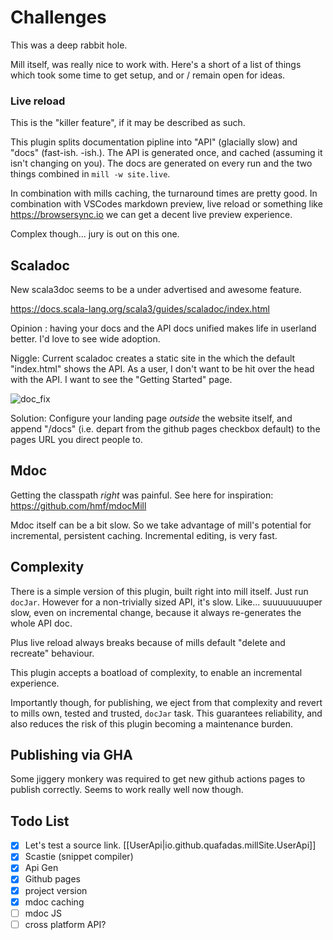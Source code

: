 # Challenges

This was a deep rabbit hole.

Mill itself, was really nice to work with. Here's a short of a list of things which took some time to get setup, and or / remain open for ideas.

### Live reload

This is the "killer feature", if it may be described as such.

This plugin splits documentation pipline into "API" (glacially slow) and "docs" (fast-ish. -ish.). The API is generated once, and cached (assuming it isn't changing on you). The docs are generated on every run and the two things combined in `mill -w site.live`.

In combination with mills caching, the turnaround times are pretty good. In combination with VSCodes markdown preview, live reload or something like https://browsersync.io we can get a decent live preview experience.

Complex though... jury is out on this one.

## Scaladoc

New scala3doc seems to be a under advertised and awesome feature.

https://docs.scala-lang.org/scala3/guides/scaladoc/index.html

Opinion : having your docs and the API docs unified makes life in userland better. I'd love to see wide adoption.

Niggle: Current scaladoc creates a static site in the which the default "index.html" shows the API. As a user, I don't want to be hit over the head with the API. I want to see the "Getting Started" page.

![doc_fix](../images/fix_link.png)

Solution: Configure your landing page _outside_ the website itself, and append "/docs" (i.e. depart from the github pages checkbox default) to the pages URL you direct people to.

## Mdoc

Getting the classpath _right_ was painful. See here for inspiration:
https://github.com/hmf/mdocMill

Mdoc itself can be a bit slow. So we take advantage of mill's potential for incremental, persistent caching. Incremental editing, is very fast.

## Complexity

There is a simple version of this plugin, built right into mill itself. Just run `docJar`. However for a non-trivially sized API, it's slow. Like... suuuuuuuuper slow, even on incremental change, because it always re-generates the whole API doc.

Plus live reload always breaks because of mills default "delete and recreate" behaviour.

This plugin accepts a boatload of complexity, to enable an incremental experience.

Importantly though, for publishing, we eject from that complexity and revert to mills own, tested and trusted, `docJar` task. This guarantees reliability, and also reduces the risk of this plugin becoming a maintenance burden.

## Publishing via GHA

Some jiggery monkery was required to get new github actions pages to publish correctly. Seems to work really well now though.

## Todo List

- [x] Let's test a source link. [[UserApi|io.github.quafadas.millSite.UserApi]]
- [x] Scastie (snippet compiler)
- [x] Api Gen
- [x] Github pages
- [x] project version
- [x] mdoc caching
- [ ] mdoc JS
- [ ] cross platform API?